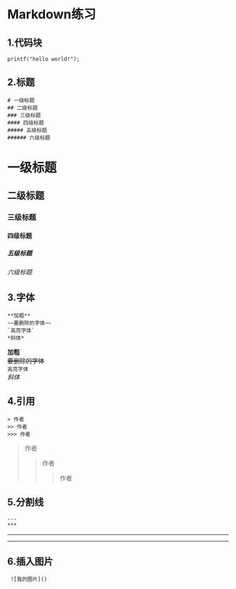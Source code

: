 # Markdown练习
## 1.代码块

``` printf("hello world!"); ```
## 2.标题
```
# 一级标题
## 二级标题
### 三级标题
#### 四级标题
##### 五级标题
###### 六级标题
```

# 一级标题
## 二级标题
### 三级标题
#### 四级标题
##### 五级标题
###### 六级标题

## 3.字体

```
**加粗**
~~要删除的字体~~
`高亮字体`
*斜体*
```
**加粗** <br>
~~要删除的字体~~<br>
`高亮字体`<br>
*斜体*<br>
## 4.引用
```
> 作者
>> 作者
>>> 作者 
```
> 作者
>> 作者
>>> 作者 
## 5.分割线
```
---
***
```
---
***

## 6.插入图片
```
 ![我的图片]()
```
